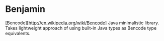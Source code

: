 Benjamin
=======

[Bencode][http://en.wikipedia.org/wiki/Bencode] Java minimalistic library. Takes lightweight approach of using built-in Java types as Bencode type equivalents. 

